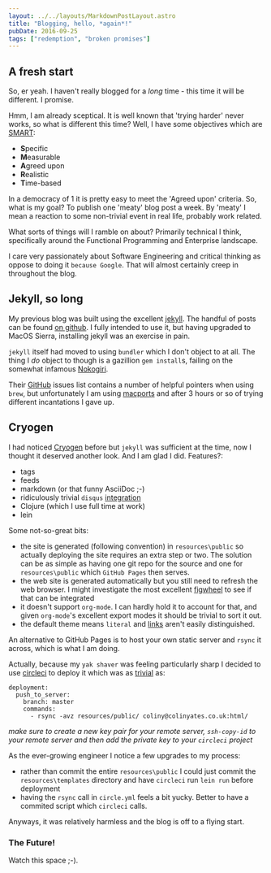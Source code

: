 ```yaml
---
layout: ../../layouts/MarkdownPostLayout.astro
title: "Blogging, hello, *again*!"
pubDate: 2016-09-25
tags: ["redemption", "broken promises"]
---
```


## A fresh start

So, er yeah. I haven't really blogged for a _long_ time - this time it will be different. I promise.

Hmm, I am already sceptical. It is well known that 'trying harder' never works, so what is different this time? Well, I have some objectives which are [SMART](https://en.wikipedia.org/wiki/SMART_criteria):

- **S**pecific
- **M**easurable
- **A**greed upon
- **R**ealistic
- **T**ime-based

In a democracy of 1 it is pretty easy to meet the 'Agreed upon' criteria. So, what is my goal? To publish one 'meaty' blog post a week. By 'meaty' I mean a reaction to some non-trivial event in real life, probably work related.

What sorts of things will I ramble on about? Primarily technical I think, specifically around the Functional Programming and Enterprise landscape.

I care very passionately about Software Engineering and critical thinking as oppose to doing it `because Google`. That will almost certainly creep in throughout the blog.

## Jekyll, so long

My previous blog was built using the excellent [jekyll](https://jekyllrb.com). The handful of posts can be found [on github](https://github.com/yatesco/yatesco.github.io). I fully intended to use it, but having upgraded to MacOS Sierra, installing jekyll was an exercise in pain.

`jekyll` itself had moved to using `bundler` which I don't object to at all. The thing I _do_ object to though is a gazillion `gem install`s, failing on the somewhat infamous [Nokogiri](http://www.nokogiri.org/tutorials/installing_nokogiri.html).

Their [GitHub](https://github.com/sparklemotion/nokogiri) issues list contains a number of helpful pointers when using `brew`, but unfortunately I am using [macports](https://www.macports.org) and after 3 hours or so of trying different incantations I gave up.

## Cryogen

I had noticed [Cryogen](http://cryogenweb.org) before but `jekyll` was sufficient at the time, now I thought it deserved another look. And I am glad I did. Features?:

- tags
- feeds
- markdown (or that funny AsciiDoc ;-)
- ridiculously trivial `disqus` [integration](http://cryogenweb.org/docs/configuration.html)
- Clojure (which I use full time at work)
- lein

Some not-so-great bits:

- the site is generated (following convention) in `resources\public` so actually deploying the site requires an extra step or two. The solution can be as simple as having one git repo for the source and one for `resources\public` which `GitHub Pages` then serves.
- the web site is generated automatically but you still need to refresh the web browser. I might investigate the most excellent [figwheel](https://github.com/bhauman/lein-figwheel) to see if that can be integrated
- it doesn't support `org-mode`. I can hardly hold it to account for that, and given `org-mode`'s excellent export modes it should be trivial to sort it out.
- the default theme means `literal` and [links](https://www.google.co.uk/search?q=happy+cat&client=safari&rls=en&tbm=isch&tbo=u&source=univ&sa=X&ved=0ahUKEwj--dfIpKvPAhXqDcAKHY01BaAQsAQIHQ&biw=1324&bih=902) aren't easily distinguished.

An alternative to GitHub Pages is to host your own static server and `rsync` it across, which is what I am doing.

Actually, because my `yak shaver` was feeling particularly sharp I decided to use [circleci](https://circleci.com) to deploy it which was as [trivial](https://github.com/yatesco/blog-cryogen/blob/master/circle.yml) as:

```
deployment:
  push_to_server:
    branch: master
    commands:
      - rsync -avz resources/public/ coliny@colinyates.co.uk:html/
```

_make sure to create a new key pair for your remote server, `ssh-copy-id` to your remote server and then add the private key to your `circleci` project_

As the ever-growing engineer I notice a few upgrades to my process:

- rather than commit the entire `resources\public` I could just commit the `resources\templates` directory and have `circleci` run `lein run` before deployment
- having the `rsync` call in `circle.yml` feels a bit yucky. Better to have a commited script which `circleci` calls.

Anyways, it was relatively harmless and the blog is off to a flying start.

### The Future!

Watch this space ;-).
